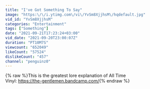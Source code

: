 ```yaml
---
title: "I've Got Something To Say"
image: "https:\/\/i.ytimg.com\/vi\/YvSm8XjjhsM\/hqdefault.jpg"
vid_id: "YvSm8XjjhsM"
categories: "Entertainment"
tags: ["Something"]
date: "2021-09-21T17:23:24+03:00"
vid_date: "2021-09-20T23:00:07Z"
duration: "PT10M7S"
viewcount: "652049"
likeCount: "57524"
dislikeCount: "457"
channel: "penguinz0"
---
```

{% raw %}This is the greatest lore explanation of All Time<br />Vinyl: <a rel="nofollow" target="blank" href="https://the-gentlemen.bandcamp.com/">https://the-gentlemen.bandcamp.com/</a>{% endraw %}
